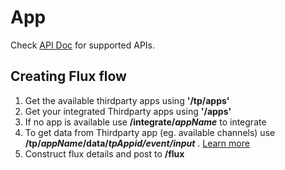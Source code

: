 # App

Check  [API Doc](https://documenter.getpostman.com/view/3705194/SWEB1FMr?version=latest) for supported APIs.

## Creating Flux flow

 1. Get the available thirdparty apps using **'/tp/apps'**
 2. Get your integrated Thirdparty apps using **'/apps'**
 3. If no app is available use **/integrate/*appName*** to integrate
 4. To get data from Thirdparty app (eg. available channels) use **/tp/*appName*/data/*tpAppid/event/input*** . [Learn more](https://github.com/pesto-students/batch-11-fluxo/blob/master/server/src/thirdparty/slackAPI/README.md)
 5. Construct flux details and post to **/flux** 

